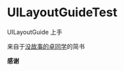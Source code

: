 # UILayoutGuideTest
UILayoutGuide 上手

来自于[没故事的卓同学](http://www.jianshu.com/p/b5c3e0482f29)的简书

**感谢**

